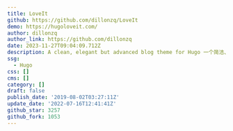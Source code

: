 ```yaml
---
title: LoveIt
github: https://github.com/dillonzq/LoveIt
demo: https://hugoloveit.com/
author: dillonzq
author_link: https://github.com/dillonzq
date: 2023-11-27T09:04:09.712Z
description: A clean, elegant but advanced blog theme for Hugo 一个简洁、优雅且高效的 Hugo 主题
ssg:
  - Hugo
css: []
cms: []
category: []
draft: false
publish_date: '2019-08-02T03:27:11Z'
update_date: '2022-07-16T12:41:41Z'
github_star: 3257
github_fork: 1053
---
```

